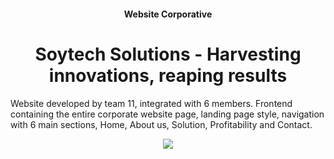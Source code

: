 <h4 align=center>Website Corporative</h4>
<h1 align=center>Soytech Solutions - Harvesting innovations, reaping results</h1>

Website developed by team 11, integrated with 6 members. Frontend containing the entire corporate website page, landing page style, navigation with 6 main sections, Home, About us, Solution, Profitability and Contact.

<center>
  <img src="./assets/img/screenshot-fullscreen.png"/>
</center>
